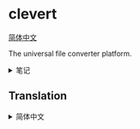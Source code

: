 # clevert

[简体中文](#translation-zh-cn)

The universal file converter platform.

<details>
<summary>笔记</summary>

- http://127.0.0.1:9439/extensions/jpegxl/index.js

```sh
sed -i 's/deb.debian.org/mirrors.ustc.edu.cn/g' /etc/apt/sources.list.d/debian.sources
apt update ; apt install -y g++ make pkg-config cmake ninja-build curl

export ALL_PROXY="socks://192.168.1.128:1090"
echo "nameserver 223.5.5.5" > /etc/resolv.conf
sed -i 's@//.*archive.ubuntu.com@//mirrors.ustc.edu.cn@g' /etc/apt/sources.list
sed -i 's/security.ubuntu.com/mirrors.ustc.edu.cn/g' /etc/apt/sources.list
apt update
apt install -y curl/jammy
printf "deb [trusted=yes] http://apt.llvm.org/jammy/ llvm-toolchain-jammy-18 main\ndeb-src [trusted=yes] http://apt.llvm.org/jammy/ llvm-toolchain-jammy-18 main\n" >> /etc/apt/sources.list
apt update
apt install -y cmake g++ make
apt install -y clang-18/llvm-toolchain-jammy-18
```

## 编译优化

- https://gcc.gnu.org/onlinedocs/gcc/Instrumentation-Options.html#Instrumentation-Options
- https://gist.github.com/daniel-j-h/c4b109bff0b717fc9b24
- https://github.com/zamazan4ik/awesome-pgo/#pgo-support-in-programming-languages-and-compilers
- https://rigtorp.se/notes/pgo/
- https://github.com/llvm/llvm-project/blob/main/bolt/README.md (但是 BOLT 似乎只对超大型程序效果显著)

```sh
clear ; ~/misc/apps/hyperfine -w 1 -r 5 './ect -3 ect_test_set/*'
```

## 开发进度

- [x] 弄明白 electron nodeIntegration (不再使用)
- [x] 扩展 api 初步
- [x] 探索单 js 文件 集成的可实现性
- [x] converter 扩展 api
- [x] action 执行和调度器 初步
- [x] jpegxl multi-call binary 提供
- [x] webp multi-call binary 提供
- [x] webp 三端
- [x] jpegxl 三端
- [x] mp4box 三端
- [x] 加入 uname -a
- [x] rsync 四端
- [x] 修复 jpegxl macos 有问题，没静态链接。
- [x] 可能 (不可能，不支持嵌套虚拟化，已使用 warpbuild 替代) 可以在 mac 上跑虚拟机 linux/win arm64 ？ https://docs.orbstack.dev/machines/ https://docs.orbstack.dev/quick-start
- [x] jpegxl: 链接自己的 jpegli 而不是传统 libjpeg-turbo (暂时不考虑了)，linux 下使用系统的 zlib 动态链接
- [x] 不要尝试给 ect 增加不写入旧文件的逻辑。很麻烦很麻烦的。在扩展里面用复制文件的方法来替代。
- [x] ect 开启 PGO 优化
- [x] 下载包再解压的模式，不做流式解压了
- [x] 先不要纠结编译 assets 了
- [x] 实现一个代码量最少的，用于 bootstrap 的 node unzip
- [x] 完善扩展安装逻辑
- [x] zcodecs 合并 ect, webp, jpegxl
- [x] 完善 action 执行逻辑
- [x] 执行进度和扩展安装进度展示
- [x] electron 和流程重构，自动尝试新端口
- [ ] config store
- [ ] 多来源镜像下载 不多源并行了，找个快点的镜像就可以了，自动选择镜像什么的 cat ../a.tar.gz | ../7z -si -tgzip -so x | ../7z -si -ttar x
- [ ] 多弄一个扩展，展示用，一共至少要两个吧
- [ ] CSS 初步
- [ ] 关于扩展建议 out extension 的设计
- [ ] 用户保存的 profile，最近使用的 profile，extension-profile 三种进入入口
- [ ] 用户保存 profile 的设计，或者是 json with comments 保存到总 config 中？
- [ ] config 最好是保存到本地，而不是浏览器。让浏览器成为一个无状态的东西会比较好。
- [ ] 前端的状态改善
- [ ] UI 美化完善
- [ ] 扩展商店改进
- [ ] ect 的 zip 和 gzip 优化需要先解压再压缩。ect 似乎不支持 unicode 文件名？这些都是可以考虑的，让扩展去做的补救措施。
- [ ] 支持 7z，zstd，xz 等，用扩展形式
- [ ] 一个扩展的多个版本共存
- [ ] 更多扩展
- [ ] 约定扩展目录是 id_1.2.3
- [ ] 官方扩展 jpegxl
- [ ] https://v2ex.com/t/1042387
- [ ] 扩展商店初步
- [ ] 改进 PGO 抽奖技术
- [ ] 上线

## 扩展灵感

- https://v2ex.com/t/1073426#reply32
- https://v2ex.com/t/1065469
- https://v2ex.com/t/1059035#reply52
- https://v2ex.com/t/984548
- https://v2ex.com/t/1041478
- https://v2ex.com/t/1052395#reply10
- https://github.com/rsyncOSX/RsyncOSX
- https://v2ex.com/t/1044205
- https://github.com/rubickCenter/rubick
- https://github.com/nginx/nginx/archive/refs/tags/release-1.27.0.tar.gz
- https://github.com/ghtz08/kuguo-kgm-decoder
- https://github.com/jifengg/ffmpeg-script
- https://github.com/RimoChan/unvcode
- https://github.com/josStorer/RWKV-Runner
- https://github.com/qpdf/qpdf
- https://github.com/ArtifexSoftware/mupdf
- https://github.com/VikParuchuri/marker
- https://github.com/caj2pdf/caj2pdf
- https://github.com/HandBrake/HandBrake
- https://github.com/ArtifexSoftware/mupdf
- https://v2ex.com/t/1067501#reply5
- https://github.com/hzwer/Practical-RIFE/

- https://github.com/zincsearch/zincsearch
- https://github.com/meilisearch/meilisearch
- https://github.com/agourlay/zip-password-finder
- https://github.com/myfreeer/chrome-pak-customizer
- https://github.com/tjko/jpegoptim
- https://github.com/T8RIN/ImageToolbox

## 仓库结构

关于仓库结构，我打算 monorepo，只用 clevert-app/clevert 这一个 repo，包括官方扩展，本体，文档，官网等。

## 技术选型

- 对 node / electron 都支持，node 支持开个 http 服务器到浏览器打开。
  - 以无 electron 环境的 node 为基准来开发，之后移植到 electron 会比较方便。node 大致是 electron 的子集。
- 核心/前端/扩展 均使用原生 html css js，采用 es module。类型检查使用 `// @ts-check` 和 jsdoc。
  - 使用 原生 js + `@ts-check` 而不是直接 typescript 的原因，是 typescript 需要转译，在需要支持扩展的情况下，得内置一个 tsc 或者其他编译器，整个流程非常麻烦。我希望使用 `// @ts-check` 和 jsdoc 来实现类似的规范开发的效果。如果扩展作者自己愿意用 ts，那就让他们自己转译。

## 扩展中的二进制

扩展中的二进制尽量偷别人的，减少重新编译。我们以后可以考虑做个备份以免删库。

对于项目提供的二进制不理想的情况（比如一大堆 shared lib，需要依赖发行版，或者 jpegxl 这样的可以用 multi call 减小体积的），就重新编译，并提供我们支持的几个平台。

对于扩展中二进制的编译：

我们自己编译的，统一用 zip -9

- linux 要求环境必须为主流的环境，保证 glibc，libgcc，libstdc++，libz 可用。其他依赖应当静态链接。标准是 docker debian:12。
- win 大多数时候使用 msys2 mingw，某些时候可能会需要 msys2 cygwin 比如 rsync，也尽量不要依赖 vc runtime。
- win arm64 可以用 linux arm64 跑 wine。windows 可能需要支持 win arm64，以后可以当成宣传的卖点？
- mac 只支持 arm64

```sh
# https://stackoverflow.com/a/73388939
nm --dynamic --undefined-only --with-symbol-versions ./jpegxl | grep GLIBC | sed -e 's#.\+@##' | sort --unique
```

注意 ffmpeg 的 release 保留策略，要用每个月的最后一次 build https://github.com/BtbN/FFmpeg-Builds?tab=readme-ov-file#release-retention-policy

## 其他

这个项目的扩展应该不需要太复杂的功能，主要就是一堆表单而已，原生 web 技术应该够用

输出可能是不同类型的两个文件，比如视频文件 拆分成视频轨道和音频轨道

任务 要支持串联 action

action 要对应一个配置 json，可以用 json 配置。所有表单映射到这个 json

是否绝对路径输入由扩展决定

inputs
input:{
main:[]
a:[]
b:[]
}

https://indiehackertools.net/

<!-- <svg xmlns="http://www.w3.org/2000/svg" viewBox="0 0 100 100" style="background:#009688;stroke:#fff;stroke-width:10px"><path style="filter: drop-shadow(-2px 6px 1px #077);" d="M110 10 70 30l40 80-40-80-20 10 40 80-40-80-20 10 40 80-40-80-30-60 30 60"/></svg> -->

</details>

## Translation

<details>
<summary id="translation-zh-cn">简体中文</summary>

> clevert - 可扩展文件转换器？

</details>
